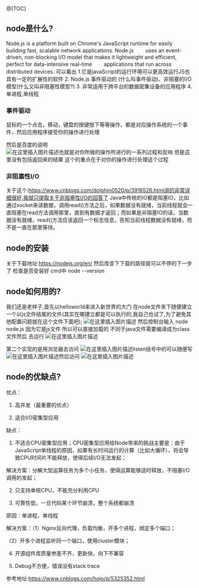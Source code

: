 ﻿@[TOC]

## node是什么?
Node.js is a platform built on  Chrome's JavaScript runtime  for easily building fast, scalable network applications. Node.js 　　uses an event-driven, non-blocking I/O model that makes it lightweight and efficient, perfect for data-intensive real-time 　　applications that run across distributed devices.
可以看出
1.它是javaScript的运行环境可以更高效运行JS也具有一定的扩展性的软件
2. Node.js 事件驱动的 (什么叫事件驱动)、非阻塞的I/O模型(什么又叫非阻塞性模型?)
3. 非常适用于跨平台的数据密集设备的应用程序
4. 单进程,单线程

### 事件驱动
鼠标的一个点击，移动，键盘的按键按下等等操作，都是对应操作系统的一个事件，然后应用程序接受你的操作进行处理 

然后是百度的说明  
![在这里插入图片描述](https://img-blog.csdnimg.cn/20181228225454718.png?x-oss-process=image/watermark,type_ZmFuZ3poZW5naGVpdGk,shadow_10,text_aHR0cHM6Ly9ibG9nLmNzZG4ubmV0L3FxXzM5OTEyNTEx,size_16,color_FFFFFF,t_70)也就是对你所做的操作所进行的一系列过程和反响 但是这里没有包括返回来的结果 这个的重点在于对你的操作进行处理这个过程

### 非阻塞性I/O
关于这个:https://www.cnblogs.com/dolphin0520/p/3916526.html讲的非常详细很好,我就只提取关于非阻塞性I/O的回答了
Java中传统的IO都是阻塞IO，比如通过socket来读数据，调用read()方法之后，如果数据没有就绪，当前线程就会一直阻塞在read方法调用那里，直到有数据才返回；而如果是非阻塞IO的话，当数据没有就绪，read()方法应该返回一个标志信息，告知当前线程数据没有就绪，而不是一直在那里等待。

## node的安装
关于下载地址:https://nodejs.org/en/
然后改变下下载的路径就可以不停的下一步了
检查是否安装好 cmd中 node --version

## node如何用的?
我们还是老样子,首先以helloworld来进入新世界的大门
在node文件夹下随便建立一个以js文件结尾的文件(其实在哪建立都是可以执行的,我自己也试了,为了避免其他配置问题就在这个文件下面吧);
![在这里插入图片描述](https://img-blog.csdnimg.cn/2018122823452730.png?x-oss-process=image/watermark,type_ZmFuZ3poZW5naGVpdGk,shadow_10,text_aHR0cHM6Ly9ibG9nLmNzZG4ubmV0L3FxXzM5OTEyNTEx,size_16,color_FFFFFF,t_70)
然后控制台输入 node node.js 因为它是js文件 所以可以直接加载的
不同于java文件需要编译成为class文件然后 去运行
![在这里插入图片描述](https://img-blog.csdnimg.cn/20181228234708175.png)

第二个实现的是用浏览器去访问
![在这里插入图片描述](https://img-blog.csdnimg.cn/20181228234901430.png?x-oss-process=image/watermark,type_ZmFuZ3poZW5naGVpdGk,shadow_10,text_aHR0cHM6Ly9ibG9nLmNzZG4ubmV0L3FxXzM5OTEyNTEx,size_16,color_FFFFFF,t_70)listen括号中的可以随便写
![在这里插入图片描述](https://img-blog.csdnimg.cn/20181228234932148.png?x-oss-process=image/watermark,type_ZmFuZ3poZW5naGVpdGk,shadow_10,text_aHR0cHM6Ly9ibG9nLmNzZG4ubmV0L3FxXzM5OTEyNTEx,size_16,color_FFFFFF,t_70)然后访问
![在这里插入图片描述](https://img-blog.csdnimg.cn/20181228235159599.png)

## node的优缺点?

优点：
1. 高并发（最重要的优点）

2. 适合I/O密集型应用

缺点：

1. 不适合CPU密集型应用；CPU密集型应用给Node带来的挑战主要是：由于JavaScript单线程的原因，如果有长时间运行的计算（比如大循环），将会导致CPU时间片不能释放，使得后续I/O无法发起；

解决方案：分解大型运算任务为多个小任务，使得运算能够适时释放，不阻塞I/O调用的发起；

2. 只支持单核CPU，不能充分利用CPU

3. 可靠性低，一旦代码某个环节崩溃，整个系统都崩溃

原因：单进程，单线程

解决方案：（1）Nginx反向代理，负载均衡，开多个进程，绑定多个端口；

（2）开多个进程监听同一个端口，使用cluster模块；

4. 开源组件库质量参差不齐，更新快，向下不兼容

5. Debug不方便，错误没有stack trace

参考地址:https://www.cnblogs.com/hojo/p/5325352.html
